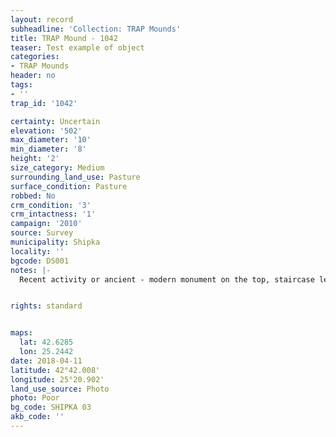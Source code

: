 ```yaml
---
layout: record
subheadline: 'Collection: TRAP Mounds'
title: TRAP Mound - 1042
teaser: Test example of object
categories:
- TRAP Mounds
header: no
tags:
- ''
trap_id: '1042'

certainty: Uncertain
elevation: '502'
max_diameter: '10'
min_diameter: '8'
height: '2'
size_category: Medium
surrounding_land_use: Pasture
surface_condition: Pasture
robbed: No
crm_condition: '3'
crm_intactness: '1'
campaign: '2010'
source: Survey
municipality: Shipka
locality: ''
bgcode: DS001
notes: |-
  Recent activity or ancient - modern monument on the top, staircase leading to it, marked on the map 1:25000.


rights: standard


maps:
  lat: 42.6285
  lon: 25.2442
date: 2018-04-11
latitude: 42°42.008'
longitude: 25°20.902'
land_use_source: Photo
photo: Poor
bg_code: SHIPKA 03
akb_code: ''
---
```

